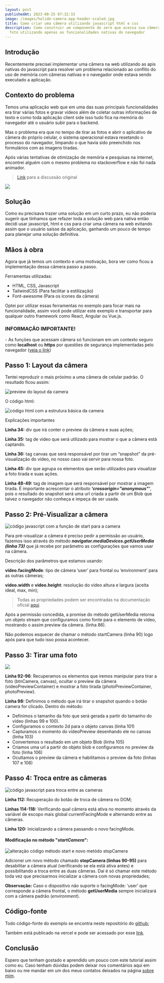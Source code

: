 ```yaml
---
layout: post
publishedAt: 2023-08-25 07:32:33
image: /images/halide-camera-app-header-scaled.jpg
title: Como criar uma câmera utilizando javascript html e css
description: Como construir um componente do zero que acessa sua câmera  e tira
  foto utilizando apenas as funcionalidades nativas do navegador
---
```

## Introdução

Recentemente precisei implementar uma câmera na web utilizando as apis nativas do javascript para resolver um problema relacionado ao conflito do uso de memória com câmeras nativas e o navegador onde estava sendo executado a aplicação.

## Contexto do problema

Temos uma aplicação web que em uma das suas principais funcionalidades era tirar várias fotos e gravar vídeos além de coletar outras informações de texto e como toda aplicação client side isso tudo fica na memória do navegador até o usuário subir para o backend. 

Mas o problema era que no tempo de tirar as fotos e abrir o aplicativo de câmera do próprio celular, o sistema operacional estava resetando o processo do navegador, limpando o que havia sido preenchido nos formulários com as imagens tiradas. 

Após várias tentativas de otimização de memória e pesquisas na internet, encontrei alguém com o mesmo problema no stackoverflow e não foi nada animador.

> [L﻿ink](https://stackoverflow.com/questions/14274727/android-browser-refreshes-page-after-selecting-file-via-input-element) para a discussão original

![](https://lh5.googleusercontent.com/jzQ-NJDqdRDodIi6ZOnf0wqIWOoic_GIa_lXg3PiZoshJldOgdNi1NYyIsLtuIdImx2fJgJHV0aCouG8CRNVTBZ6J2BH731JfODUXIIt-pl-lRcQE9DNrnzO_6qvtPuk3ZVd3PLS28baJyPkq1iGXBI)

## Solução

Como eu precisava trazer uma solução em um curto prazo, eu não poderia sugerir que tínhamos que refazer toda a solução web para nativa então decidi usar javascript, html e css para criar uma câmera na web evitando assim que o usuário saísse da aplicação, ganhando um pouco de tempo para planejar uma solução definitiva.

## Mãos à obra

Agora que já temos um contexto e uma motivação, bora ver como ficou a implementação dessa câmera passo a passo. 

Ferramentas utilizadas:

* HTML, CSS, Javascript
* TailwindCSS (Para facilitar a estilização)
* Font-awesome (Para os ícones da câmera)

Optei por utilizar essas ferramentas no exemplo para focar mais na funcionalidade, assim você pode utilizar este exemplo e transportar para qualquer outro framework como React, Angular ou Vue.js.

### INFORMAÇÃO IMPORTANTE!

\- As funções que acessam câmera só funcionam em um contexto seguro como **localhost** ou **https** por questões de segurança implementadas pelo navegador ([veja o link](https://developer.mozilla.org/en-US/docs/Web/API/MediaDevices/getUserMedia#privacy_and_security))

## Passo 1: Layout da câmera

Tentei reproduzir o mais próximo a uma câmera de celular padrão. O resultado ficou assim:

![preview do layout da camera](/images/passo-1-1.png "Preview do layout da camera")

O código html:

![código html com a estrutura básica da camera](/images/passo-1.png "Código html com a estrutura básica da camera")

Explicações importantes

**Linha 34:** div que irá conter o preview da câmera e suas ações;

**Linha 35:** tag de vídeo que será utilizado para mostrar o que a câmera está captando.

**Linha 36:** tag canvas que será responsável por tirar um “snapshot” da pré-visualização do vídeo, no nosso caso vai servir para nossa foto.

**Linha 45:** div que agrupa os elementos que serão utilizados para visualizar a foto tirada e suas ações.

**Linha 48-49:** tag de imagem que será responsável por mostrar a imagem tirada. É importante acrescentar o atributo ***'crossorigin="anonymous"'***, pois o resultado do snapshot será uma url criada a partir de um Blob que talvez o navegador não conheça e impeça de ser usada.

## Passo 2: Pré-Visualizar a câmera

![código javascript com a função de start para a camera](/images/passo-2.png "Código javascript com a função de start para a camera")

Para pré-visualizar a câmera é preciso pedir a permissão ao usuário, fazemos isso através do método ***navigator.mediaDevices.getUserMedia (linha 73)*** que já recebe por parâmetro as configurações que vamos usar na câmera.

Descrição dos parâmetros que estamos usando:

**video.facingMode**: tipo de câmera ‘user’ para frontal ou ‘environment’ para as outras câmeras;

**video.width** e **video.height**: resolução do vídeo altura e largura (aceita ideal, max, min);

> Todas as propriedades podem ser encontradas na documentação oficial [aqui](https://developer.mozilla.org/en-US/docs/Web/API/MediaDevices/getUserMedia).

Após a permissão concedida, a promise do método getUserMedia retorna um objeto stream que configuramos como fonte para o elemento de vídeo, mostrando o assim preview da câmera. (linha 86). 

Não podemos esquecer de chamar o método startCamera (linha 90) logo após para que tudo isso possa acontecer.

## Passo 3: Tirar uma foto

![](/images/passo-3.png)

**Linha 92-96**: Recuperamos os elementos que iremos manipular para tirar a foto (btnCamera, canvas), ocultar o preview da câmera (videoPreviewContainer) e mostrar a foto tirada (photoPreviewContainer, photoPreview).

**Linha 98:** Definimos o método que irá tirar o snapshot quando o botão camera for clicado. Dentro do método:

* Definimos o tamanho da foto que será gerada a partir do tamanho do vídeo (linhas 99 e 100).
* Configuramos o contexto 2d para o objeto canvas (linha 101)
* Capturamos o momento do vídeoPreview desenhando ele no canvas (linha 103)
* Convertemos o resultado em um objeto Blob (linha 105)
* Criamos uma url a partir do objeto blob e configuramos no preview da foto (linha 106)
* Ocultamos o preview da câmera e habilitamos o preview da foto (linhas 107 e 108)

## Passo 4: Troca entre as câmeras

![código javascript para troca entre as cameras](/images/passo-4.png "Código javascript para troca entre as cameras")

**Linha 112:** Recuperação do botão de troca de câmera no DOM;

**Linhas 114-118:** Verificando qual câmera está ativa no momento através da variável de escopo mais global currentFacingMode e alternando entre as câmeras.

**Linha 120:** Inicializando a câmera passando o novo facingMode. 

#### Modificação no método "*startCamera*":

![alteração código método start e novo metódo stopCamera](/images/passo-4-2.png "Alteração código método start e novo metódo stopCamera")

Adicionei um novo método chamado **stopCamera (linhas 90-95)** para desabilitar a câmera atual (verificando se ela está ativa antes) e possibilitando a troca entre as duas câmeras. Daí é só chamar este método toda vez que precisarmos inicializar a câmera com novas propriedades;

**Observação:** Caso o dispositivo não suporte o facingMode: ‘user’ que corresponde a câmera frontal, o método **getUserMedia** sempre inicializará com a câmera padrão (*environment*). 



## Código-fonte

T﻿odo código-fonte do exemplo se encontra neste repositório do [github](https://github.com/GustavoGcdo/camera-with-js);

T﻿ambém está publicado na vercel e pode ser acessado por esse [link](https://camera-with-js.vercel.app/).

## Conclusão

E﻿spero que tenham gostado e aprendido um pouco com este tutorial assim como eu. Caso tenham dúvidas podem deixar nos comentários aqui em baixo ou me mandar em um dos meus contatos deixados na página [sobre mim](https://www.gustavooliveira.dev/about).